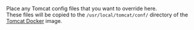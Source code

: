 Place any Tomcat config files that you want to override here.  
These files will be copied to the `/usr/local/tomcat/conf/` directory of the [Tomcat Docker](https://hub.docker.com/_/tomcat) image.